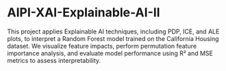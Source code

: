 # AIPI-XAI-Explainable-AI-II
This project applies Explainable AI techniques, including PDP, ICE, and ALE plots, to interpret a Random Forest model trained on the California Housing dataset. We visualize feature impacts, perform permutation feature importance analysis, and evaluate model performance using R² and MSE metrics to assess interpretability.

